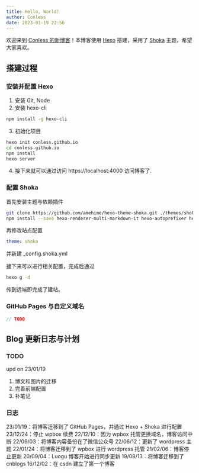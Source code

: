 ```yaml
---
title: Hello, World!
author: Conless
date: 2023-01-19 22:56
---
```


欢迎来到 [Conless 的新博客](https://conless.dev)！本博客使用 [Hexo](https://hexo.io) 搭建，采用了 [Shoka](https://shoka.lostyu.me/) 主题，希望大家喜欢。

## 搭建过程

### 安装并配置 Hexo

1. 安装 Git, Node
2. 安装 hexo-cli
```bash
npm install -g hexo-cli
```
3. 初始化项目
```bash
hexo init conless.github.io
cd conless.github.io
npm install
hexo server
```
4. 接下来就可以通过访问 https://localhost:4000 访问博客了.

### 配置 Shoka

首先安装主题与依赖插件
```bash
git clone https://github.com/amehime/hexo-theme-shoka.git ./themes/shoka
npm install --save hexo-renderer-multi-markdown-it hexo-autoprefixer hexo-algoliasearch hexo-symbols-count-time hexo-feed
```
再修改站点配置
```yml
theme: shoka
```
并新建 _config.shoka.yml

接下来可以进行相关配置，完成后通过
```bash
hexo g -d
```
传到远端即完成了建站。

### GitHub Pages 与自定义域名
```cpp
// TODO
```

## Blog 更新日志与计划

### TODO

upd on 23/01/19
1. 博文和图片的迁移
2. 完善前端配置
3. 补笔记

### 日志

23/01/19：将博客迁移到了 GitHub Pages，并通过 Hexo + Shoka 进行配置
23/12/24：停止 wpbox 续费
22/12/10：因为 wpbox 托管更换域名，博客访问中断
22/09/03：将博客内容备份在了微信公众号
22/06/12：更新了 wordpress 主题
22/01/24：将博客迁移到了 wpbox 进行 wordpress 托管
21/02/06：博客停止更新
20/09/04：Luogu 博客开始进行同步更新
19/08/13：将博客迁移到了 cnblogs
16/12/02：在 csdn 建立了第一个博客
